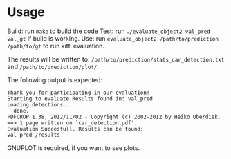 # Usage

Build: run `make` to build the code
Test: run `./evaluate_object2 val_pred val_gt` if build is working.
Use: run `evaluate_object2 /path/to/prediction /path/to/gt` to run kitti evaluation.

The results will be written to: `/path/to/prediction/stats_car_detection.txt` and `/path/to/prediction/plot/`. 

The following output is expected:

```
Thank you for participating in our evaluation!
Starting to evaluate Results found in: val_pred
Loading detections...
  done.
PDFCROP 1.38, 2012/11/02 - Copyright (c) 2002-2012 by Heiko Oberdiek.
==> 1 page written on `car_detection.pdf'.
Evaluation Succesfull. Results can be found:
val_pred /results
```

GNUPLOT is required, if you want to see plots.
